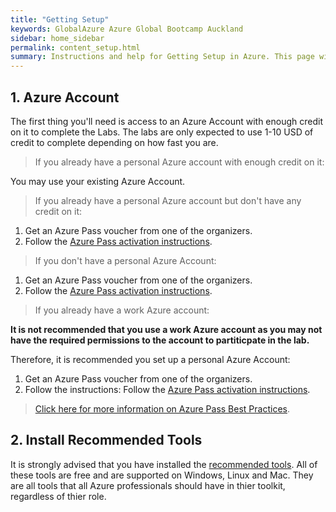 ```yaml
---
title: "Getting Setup"
keywords: GlobalAzure Azure Global Bootcamp Auckland
sidebar: home_sidebar
permalink: content_setup.html
summary: Instructions and help for Getting Setup in Azure. This page will help make sure you're set up and ready to participate in the hands-on-labs in Azure.
---
```


## 1. Azure Account

The first thing you'll need is access to an Azure Account with enough
credit on it to complete the Labs. The labs are only expected to use
1-10 USD of credit to complete depending on how fast you are.

> If you already have a personal Azure account with enough credit on it:

You may use your existing Azure Account.

> If you already have a personal Azure account but don't have any credit on it:

1. Get an Azure Pass voucher from one of the organizers.
1. Follow the [Azure Pass activation instructions](https://www.microsoftazurepass.com/Home/HowTo).

> If you don't have a personal Azure Account:

1. Get an Azure Pass voucher from one of the organizers.
1. Follow the [Azure Pass activation instructions](https://www.microsoftazurepass.com/Home/HowTo).

> If you already have a work Azure account:

**It is not recommended that you use a work Azure account as you may not
have the required permissions to the account to partiticpate in the lab.**

Therefore, it is recommended you set up a personal Azure Account:

1. Get an Azure Pass voucher from one of the organizers.
1. Follow the instructions: Follow the [Azure Pass activation instructions](https://www.microsoftazurepass.com/Home/HowTo).

> [Click here for more information on Azure Pass Best Practices](https://requests.microsoftazurepass.com/BestPractices).

## 2. Install Recommended Tools

It is strongly advised that you have installed the [recommended tools](content_setup.html#recommended-tool-downloads).
All of these tools are free and are supported on Windows, Linux and Mac.
They are all tools that all Azure professionals should have in thier
toolkit, regardless of thier role.
